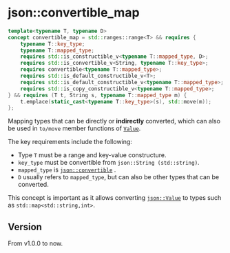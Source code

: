 # **json::convertible_map**

```cpp
template<typename T, typename D>
concept convertible_map = std::ranges::range<T> && requires {
    typename T::key_type;
    typename T::mapped_type;
    requires std::is_constructible_v<typename T::mapped_type, D>;
    requires std::is_convertible_v<String, typename T::key_type>;
    requires convertible<typename T::mapped_type>;
    requires std::is_default_constructible_v<T>;
    requires std::is_default_constructible_v<typename T::mapped_type>;
    requires std::is_copy_constructible_v<typename T::mapped_type>;
} && requires (T t, String s, typename T::mapped_type m) {
    t.emplace(static_cast<typename T::key_type>(s), std::move(m));
};
```

Mapping types that can be directly or **indirectly** converted, which can also be used in `to/move` member functions of [`Value`](../value/Value.md).

The key requirements include the following:

- Type `T` must be a range and key-value constructure.
- `key_type` must be convertible from `json::String (std::string)`.
- `mapped_type` is [`json::convertible`](./convertible.md) .
- `D` usually refers to `mapped_type`, but can also be other types that can be converted.

This concept is important as it allows converting [`json::Value`](../value/Value.md) to types such as `std::map<std::string,int>`.

## Version

From v1.0.0 to now.
